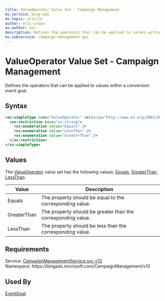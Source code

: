 ```yaml
---
title: ValueOperator Value Set - Campaign Management
ms.service: bing-ads
ms.topic: article
author: eric-urban
ms.author: eur
description: Defines the operators that can be applied to values within a conversion event goal.
ms.subservice: campaign-management-api
---
```

# ValueOperator Value Set - Campaign Management
Defines the operators that can be applied to values within a conversion event goal. 

## Syntax
```xml
<xs:simpleType name="ValueOperator" xmlns:xs="http://www.w3.org/2001/XMLSchema">
  <xs:restriction base="xs:string">
    <xs:enumeration value="Equals" />
    <xs:enumeration value="LessThan" />
    <xs:enumeration value="GreaterThan" />
  </xs:restriction>
</xs:simpleType>
```

## <a name="values"></a>Values

The [ValueOperator](valueoperator.md) value set has the following values: [Equals](#equals), [GreaterThan](#greaterthan), [LessThan](#lessthan).

|Value|Description|
|-----------|---------------|
|<a name="equals"></a>Equals|The property should be equal to the corresponding value.|
|<a name="greaterthan"></a>GreaterThan|The property should be greater than the corresponding value.|
|<a name="lessthan"></a>LessThan|The property should be less than the corresponding value.|

## Requirements
Service: [CampaignManagementService.svc v13](https://campaign.api.bingads.microsoft.com/Api/Advertiser/CampaignManagement/v13/CampaignManagementService.svc)  
Namespace: https\://bingads.microsoft.com/CampaignManagement/v13  

## Used By
[EventGoal](eventgoal.md)  

